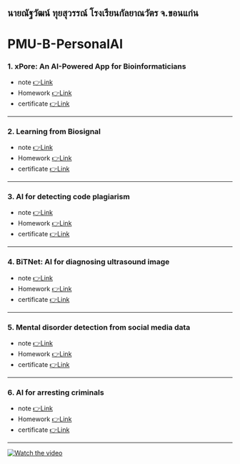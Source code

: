 ## นายณัฐวัฒน์ ทุยสุวรรณ์ โรงเรียนกัลยาณวัตร จ.ขอนแก่น
# PMU-B-PersonalAI
### 1. xPore: An AI-Powered App for Bioinformaticians 
- note [👉Link]()
- Homework [👉Link](https://github.com/Natthawat02T/PMU-B-PersonalAI/blob/main/GMM.ipynb)
- certificate [👉Link]()
---
### 2. Learning from Biosignal  
- note [👉Link]()
- Homework [👉Link](https://github.com/Natthawat02T/PMU-B-PersonalAI/tree/main/pmub-learning-biosignals-main)
- certificate [👉Link]()
---
### 3. AI for detecting code plagiarism 
- note [👉Link]()
- Homework  [👉Link](https://github.com/Natthawat02T/PMU-B-PersonalAI/blob/main/%E0%B8%B7natthawatPMU_B_CodingAI_CodeCloneDetection_Workshop.ipynb)
- certificate [👉Link]()
---
### 4. BiTNet: AI for diagnosing ultrasound image 
- note [👉Link]()
- Homework  [👉Link]()
- certificate [👉Link]()
---
### 5. Mental disorder detection from social media data 
- note [👉Link]()
- Homework  [👉Link]()
- certificate [👉Link]()
---
### 6. AI for arresting criminals  
- note [👉Link]()
- Homework [👉Link](https://github.com/Natthawat02T/PMU-B-PersonalAI/blob/main/Train_Yolov8_Object_Detection_on_Custom_Dataset.ipynb)
- certificate [👉Link]()
---
[![Watch the video](https://img5.pic.in.th/file/secure-sv1/-19a2050190d265603.png)](https://www.youtube.com/watch?v=Ivg7J1hbY5Q)
